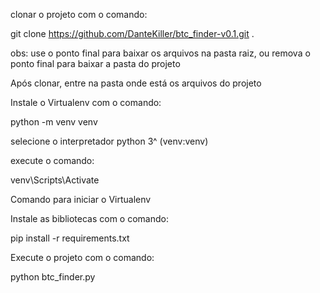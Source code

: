 clonar o projeto com o comando:

git clone https://github.com/DanteKiller/btc_finder-v0.1.git .


obs: use o ponto final para baixar os arquivos na pasta raiz, ou remova o ponto final para baixar a pasta do projeto

Após clonar, entre na pasta onde está os arquivos do projeto

Instale o Virtualenv com o comando:

python -m venv venv

selecione o interpretador python 3^ (venv:venv)

execute o comando:

venv\Scripts\Activate

Comando para iniciar o Virtualenv

Instale as bibliotecas com o comando:

pip install -r requirements.txt

Execute o projeto com o comando:

python btc_finder.py
